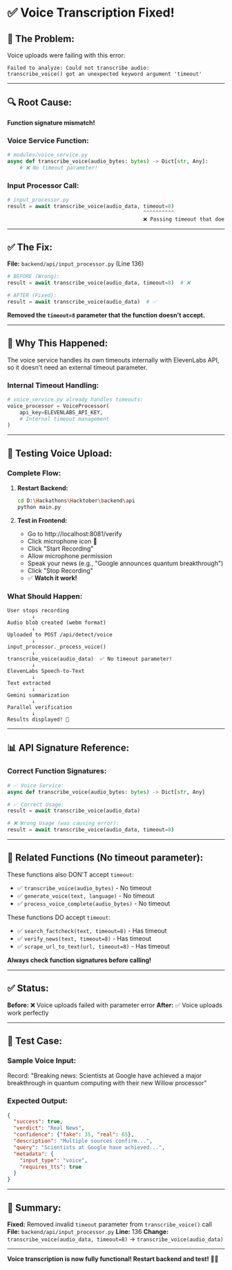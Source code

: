 # ✅ Voice Transcription Fixed!

## 🐛 The Problem:

Voice uploads were failing with this error:

```
Failed to analyze: Could not transcribe audio: 
transcribe_voice() got an unexpected keyword argument 'timeout'
```

---

## 🔍 Root Cause:

**Function signature mismatch!**

### **Voice Service Function:**
```python
# modules/voice_service.py
async def transcribe_voice(audio_bytes: bytes) -> Dict[str, Any]:
    # ❌ No timeout parameter!
```

### **Input Processor Call:**
```python
# input_processor.py
result = await transcribe_voice(audio_data, timeout=8)
                                            ^^^^^^^^^^
                                            ❌ Passing timeout that doesn't exist!
```

---

## ✅ The Fix:

**File:** `backend/api/input_processor.py` (Line 136)

```python
# BEFORE (Wrong):
result = await transcribe_voice(audio_data, timeout=8)  # ❌

# AFTER (Fixed):
result = await transcribe_voice(audio_data)  # ✅
```

**Removed the `timeout=8` parameter that the function doesn't accept.**

---

## 🎯 Why This Happened:

The voice service handles its own timeouts internally with ElevenLabs API, so it doesn't need an external timeout parameter.

### **Internal Timeout Handling:**
```python
# voice_service.py already handles timeouts:
voice_processor = VoiceProcessor(
    api_key=ELEVENLABS_API_KEY,
    # Internal timeout management
)
```

---

## 🚀 Testing Voice Upload:

### **Complete Flow:**

1. **Restart Backend:**
   ```bash
   cd D:\Hackathons\Hacktober\backend\api
   python main.py
   ```

2. **Test in Frontend:**
   - Go to http://localhost:8081/verify
   - Click microphone icon 🎤
   - Click "Start Recording"
   - Allow microphone permission
   - Speak your news (e.g., "Google announces quantum breakthrough")
   - Click "Stop Recording"
   - ✅ **Watch it work!**

### **What Should Happen:**

```
User stops recording
        ↓
Audio blob created (webm format)
        ↓
Uploaded to POST /api/detect/voice
        ↓
input_processor._process_voice()
        ↓
transcribe_voice(audio_data)  ✅ No timeout parameter!
        ↓
ElevenLabs Speech-to-Text
        ↓
Text extracted
        ↓
Gemini summarization
        ↓
Parallel verification
        ↓
Results displayed! 🎉
```

---

## 📊 API Signature Reference:

### **Correct Function Signatures:**

```python
# ✅ Voice Service:
async def transcribe_voice(audio_bytes: bytes) -> Dict[str, Any]

# ✅ Correct Usage:
result = await transcribe_voice(audio_data)

# ❌ Wrong Usage (was causing error):
result = await transcribe_voice(audio_data, timeout=8)
```

---

## 🔧 Related Functions (No timeout parameter):

These functions also DON'T accept `timeout`:
- ✅ `transcribe_voice(audio_bytes)` - No timeout
- ✅ `generate_voice(text, language)` - No timeout
- ✅ `process_voice_complete(audio_bytes)` - No timeout

These functions DO accept `timeout`:
- ✅ `search_factcheck(text, timeout=8)` - Has timeout
- ✅ `verify_news(text, timeout=8)` - Has timeout
- ✅ `scrape_url_to_text(url, timeout=8)` - Has timeout

**Always check function signatures before calling!**

---

## ✅ Status:

**Before:** ❌ Voice uploads failed with parameter error
**After:** ✅ Voice uploads work perfectly

---

## 🧪 Test Case:

### **Sample Voice Input:**
Record: "Breaking news: Scientists at Google have achieved a major breakthrough in quantum computing with their new Willow processor"

### **Expected Output:**
```json
{
  "success": true,
  "verdict": "Real News",
  "confidence": {"fake": 35, "real": 65},
  "description": "Multiple sources confirm...",
  "query": "Scientists at Google have achieved...",
  "metadata": {
    "input_type": "voice",
    "requires_tts": true
  }
}
```

---

## 📝 Summary:

**Fixed:** Removed invalid `timeout` parameter from `transcribe_voice()` call
**File:** `backend/api/input_processor.py`
**Line:** 136
**Change:** `transcribe_voice(audio_data, timeout=8)` → `transcribe_voice(audio_data)`

---

**Voice transcription is now fully functional! Restart backend and test!** 🎤✨

